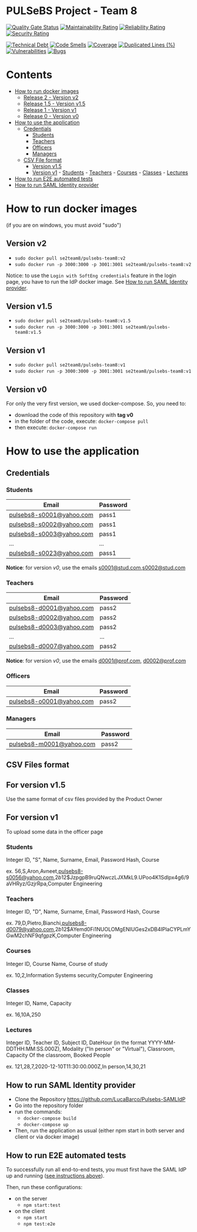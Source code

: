 # PULSeBS Project - Team 8
[![Quality Gate Status](https://sonarcloud.io/api/project_badges/measure?project=s269731_PULSeBS-Team8&metric=alert_status)](https://sonarcloud.io/dashboard?id=s269731_PULSeBS-Team8)
[![Maintainability Rating](https://sonarcloud.io/api/project_badges/measure?project=s269731_PULSeBS-Team8&metric=sqale_rating)](https://sonarcloud.io/dashboard?id=s269731_PULSeBS-Team8)
[![Reliability Rating](https://sonarcloud.io/api/project_badges/measure?project=s269731_PULSeBS-Team8&metric=reliability_rating)](https://sonarcloud.io/dashboard?id=s269731_PULSeBS-Team8)
[![Security Rating](https://sonarcloud.io/api/project_badges/measure?project=s269731_PULSeBS-Team8&metric=security_rating)](https://sonarcloud.io/dashboard?id=s269731_PULSeBS-Team8)

[![Technical Debt](https://sonarcloud.io/api/project_badges/measure?project=s269731_PULSeBS-Team8&metric=sqale_index)](https://sonarcloud.io/dashboard?id=s269731_PULSeBS-Team8)
[![Code Smells](https://sonarcloud.io/api/project_badges/measure?project=s269731_PULSeBS-Team8&metric=code_smells)](https://sonarcloud.io/dashboard?id=s269731_PULSeBS-Team8)
[![Coverage](https://sonarcloud.io/api/project_badges/measure?project=s269731_PULSeBS-Team8&metric=coverage)](https://sonarcloud.io/dashboard?id=s269731_PULSeBS-Team8)
[![Duplicated Lines (%)](https://sonarcloud.io/api/project_badges/measure?project=s269731_PULSeBS-Team8&metric=duplicated_lines_density)](https://sonarcloud.io/dashboard?id=s269731_PULSeBS-Team8)
[![Vulnerabilities](https://sonarcloud.io/api/project_badges/measure?project=s269731_PULSeBS-Team8&metric=vulnerabilities)](https://sonarcloud.io/dashboard?id=s269731_PULSeBS-Team8)
[![Bugs](https://sonarcloud.io/api/project_badges/measure?project=s269731_PULSeBS-Team8&metric=bugs)](https://sonarcloud.io/dashboard?id=s269731_PULSeBS-Team8)

# Contents

- [How to run docker images](#how-to-run-docker-images)
    - [Release 2 - Version v2](#version-v2)
    - [Release 1.5 - Version v1.5](#version-v15)
    - [Release 1 - Version v1](#version-v1)
    - [Release 0 - Version v0](#version-v0)
- [How to use the application](#how-to-use-the-application)
    - [Credentials](#credentials)
        - [Students](#students)
        - [Teachers](#teachers)
        - [Officers](#officers)
        - [Managers](#managers)
    - [CSV File format](#csv-file-format)
        - [Version v1.5](#For-version-v15)
        - [Version v1](#For-version-v1)
                 - [Students](#students)
                 - [Teachers](#teachers)
                - [Courses](#courses)
                - [Classes](#classes)
                - [Lectures](#lectures)
- [How to run E2E automated tests](#how-to-run-e2e-automated-tests)
- [How to run SAML Identity provider](#how-to-run-saml-identity-provider)


# How to run docker images
(if you are on windows, you must avoid "sudo")

## Version v2
- `sudo docker pull se2team8/pulsebs-team8:v2`
- `sudo docker run -p 3000:3000 -p 3001:3001 se2team8/pulsebs-team8:v2`

Notice: to use the `Login with SoftEng credentials` feature in the login page, you have to run the IdP docker image. See [How to run SAML Identity provider](#how-to-run-saml-identity-provider).

## Version v1.5
- `sudo docker pull se2team8/pulsebs-team8:v1.5`
- `sudo docker run -p 3000:3000 -p 3001:3001 se2team8/pulsebs-team8:v1.5`

## Version v1
- `sudo docker pull se2team8/pulsebs-team8:v1`
- `sudo docker run -p 3000:3000 -p 3001:3001 se2team8/pulsebs-team8:v1`

## Version v0
For only the very first version, we used docker-compose.
So, you need to:
- download the code of this repository with **tag v0**
- in the folder of the code, execute: `docker-compose pull`
- then execute: `docker-compose run`

# How to use the application

## Credentials

### Students

| Email | Password |
| -----|---------|
| pulsebs8-s0001@yahoo.com | pass1 |
| pulsebs8-s0002@yahoo.com | pass1 |
| pulsebs8-s0003@yahoo.com | pass1 |
| ... | ... |
| pulsebs8-s0023@yahoo.com | pass1 |

**Notice**: for version *v0*, use the emails s0001@stud.com,s0002@stud.com 

 ### Teachers

| Email | Password |
| -----|---------|
| pulsebs8-d0001@yahoo.com | pass2 |
| pulsebs8-d0002@yahoo.com | pass2 |
| pulsebs8-d0003@yahoo.com | pass2 |
| ... | ... |
| pulsebs8-d0007@yahoo.com | pass2 |

**Notice**: for version *v0*, use the emails d0001@prof.com, d0002@prof.com

### Officers
| Email | Password |
| -----|---------|
| pulsebs8-o0001@yahoo.com | pass2 |

### Managers
| Email | Password |
| -----|---------|
| pulsebs8-m0001@yahoo.com | pass2 |

## CSV Files format 

## For version v1.5
Use the same format of csv files provided by the Product Owner 


## For version v1
To upload some data in the officer page

### Students
Integer ID, "S", Name, Surname, Email, Password Hash, Course

ex. 56,S,Aron,Avneet,pulsebs8-s0056@yahoo.com,$2b$12$JzpgpB9ruQNwczLJXMkL9.UPoo4K1Sdlpx4g6/9aVHRyz/GzjrRpa,Computer Engineering

### Teachers
Integer ID, "D", Name, Surname, Email, Password Hash, Course

ex. 79,D,Pietro,Bianchi,pulsebs8-d0079@yahoo.com,$2b$12$AYemd0Fi1NUOLOMgENIUGes2xDB4IPlaCYPLmYGwM2chNF9qfgpzK,Computer Engineering

### Courses
Integer ID, Course Name, Course of study

ex. 10,2,Information Systems security,Computer Engineering

### Classes

Integer ID, Name, Capacity

ex. 16,10A,250

### Lectures
Integer ID, Teacher ID, Subject ID, DateHour (in the format YYYY-MM-DDTHH:MM:SS.000Z), Modality ("In person" or "Virtual"), Classroom, Capacity Of the classroom, Booked People

ex. 121,28,7,2020-12-10T11:30:00.000Z,In person,14,30,21

## How to run SAML Identity provider

- Clone the Repository https://github.com/LucaBarco/Pulsebs-SAMLIdP
- Go into the repository folder
- run the commands:
    - `docker-compose build`
    - `docker-compose up`
- Then, run the application as usual (either npm start in both server and client or via docker image)

## How to run E2E automated tests
To successfully run all end-to-end tests, you must first have the SAML IdP up and running ([see instructions above](#how-to-run-e2e-automated-tests)).

Then, run these configurations:
- on the server
    - `npm start:test`
- on the client
    - `npm start`
    - `npm test:e2e`
